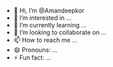 - 👋 Hi, I’m @Amandeepkor
- 👀 I’m interested in ...
- 🌱 I’m currently learning ...
- 💞️ I’m looking to collaborate on ...
- 📫 How to reach me ...
- 😄 Pronouns: ...
- ⚡ Fun fact: ...

<!---
Amandeepkor/Amandeepkor is a ✨ special ✨ repository because its `README.md` (this file) appears on your GitHub profile.
You can click the Preview link to take a look at your changes.
--->
